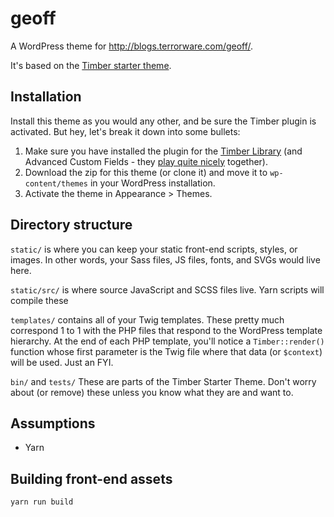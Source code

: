 geoff
=====

A WordPress theme for http://blogs.terrorware.com/geoff/.

It's based on the [Timber starter theme](https://github.com/timber/starter-theme).

Installation
------------

Install this theme as you would any other, and be sure the Timber plugin is activated. But hey, let's break it down into some bullets:

1. Make sure you have installed the plugin for the [Timber Library](https://wordpress.org/plugins/timber-library/) (and Advanced Custom Fields - they [play quite nicely](http://timber.github.io/timber/#acf-cookbook) together). 
2. Download the zip for this theme (or clone it) and move it to `wp-content/themes` in your WordPress installation. 
4. Activate the theme in Appearance >  Themes.

Directory structure
-------------------

`static/` is where you can keep your static front-end scripts, styles, or images. In other words, your Sass files, JS files, fonts, and SVGs would live here.

`static/src/` is where source JavaScript and SCSS files live.  Yarn scripts will compile these 

`templates/` contains all of your Twig templates. These pretty much correspond 1 to 1 with the PHP files that respond to the WordPress template hierarchy. At the end of each PHP template, you'll notice a `Timber::render()` function whose first parameter is the Twig file where that data (or `$context`) will be used. Just an FYI.

`bin/` and `tests/` These are parts of the Timber Starter Theme. Don't worry about (or remove) these unless you know what they are and want to.

Assumptions
-----------

* Yarn

Building front-end assets
-------------------------

    yarn run build
